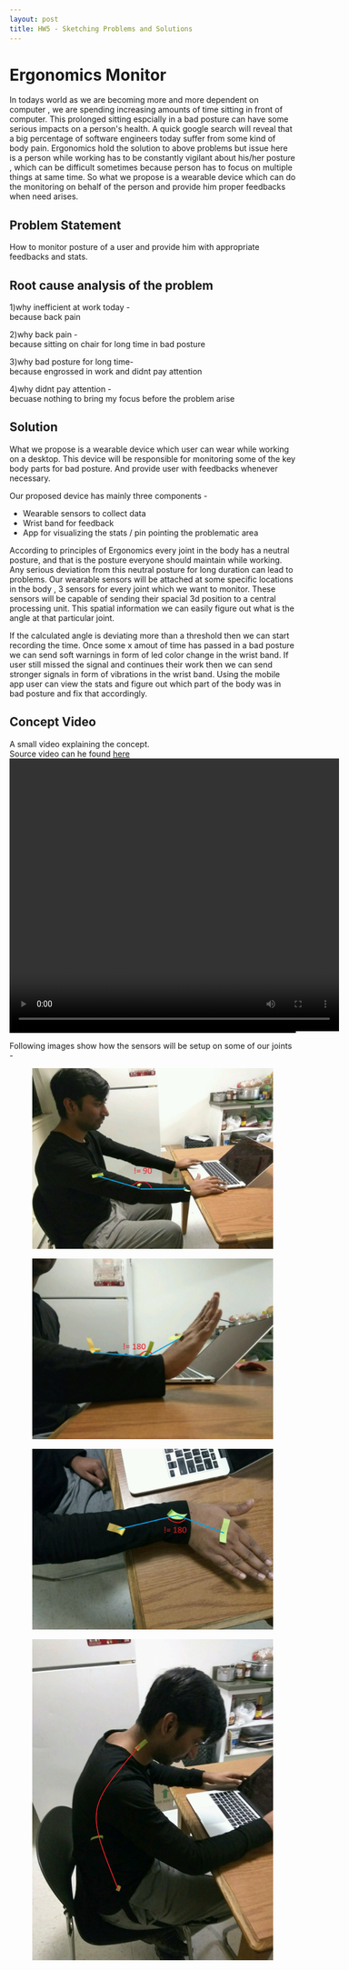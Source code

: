 ```yaml
---
layout: post
title: HW5 - Sketching Problems and Solutions 
---
```


<h1>
Ergonomics Monitor
</h1>

In todays world as we are becoming more and more dependent on computer , we are spending increasing amounts of time sitting in front of computer. This prolonged sitting espcially in a bad posture can have some serious impacts on a person's health. A quick google search will reveal that a big percentage of software engineers today suffer from some kind of body pain. 
Ergonomics hold the solution to above problems but issue here is a person while working has to be constantly vigilant about his/her posture , which can be difficult sometimes because person has to focus on multiple things at same time. So what we propose is a wearable device which can do the monitoring on behalf of the person and provide him proper feedbacks when need arises. 

<h2> Problem Statement </h2>
How to monitor posture of a user and provide him with appropriate feedbacks and stats.

<h2>Root cause analysis of the problem</h2>


1)why inefficient at work today - <br/>
because back pain 

2)why back pain - <br/>
because sitting on chair for long time in bad posture


3)why bad posture for long time- <br/>
because engrossed in work and didnt pay attention

4)why didnt pay attention - <br/>
becuase nothing to bring my focus before the problem arise



<h2>Solution</h2>
What we propose is a wearable device which user can wear while working on a desktop. This device will be responsible for monitoring some of the key body parts for bad posture. And provide user with feedbacks whenever necessary.

Our proposed device has mainly three components - 
<ul>
<li> Wearable sensors to collect data</li>
<li> Wrist band for feedback </li>
<li> App for visualizing the stats / pin pointing the problematic area</li>
</ul>

<p>
According to principles of Ergonomics every joint in the body has a neutral posture, and that is the posture everyone should maintain while working. Any serious deviation from this neutral posture for long duration can lead to problems. Our wearable sensors will be attached at some specific locations in the body , 3 sensors for every joint which we want to monitor. These sensors will be capable of sending their spacial 3d position to a central processing unit. This spatial information we can easily figure out what is the angle at that particular joint. 
</p>
<p>
If the calculated angle is deviating more than a threshold then we can start recording the time. Once some x amout of time has passed in a bad posture we can send soft warnings in form of led color change in the wrist band. If user still missed the signal and continues their work then we can send stronger signals in form of vibrations in the wrist band.
Using the mobile app user can view the stats and figure out which part of the body was in bad posture and fix that accordingly. 
</p>

<h2>Concept Video</h2>
A small video explaining the concept. <br/> Source video can he found <a href="https://github.com/gbangera/CSE-592/tree/master/Assignment%205:%20Sketching%2C%20problems%20and%20solutions">here</a>

<div style="background-color: black; width: 100%; text-align: center" >
<video src = "/public/videos/project.mp4" width="580" height="480" style="margin: 0 auto;" controls background-color="#000000">
</video>
</div>

Following images show how the sensors will be setup on some of our joints - 
<figure>
	<img src="/public/images/proj1.jpg">
</figure>
<figure>
	<img src="/public/images/proj2.jpg">
</figure>
<figure>
	<img src="/public/images/proj3.jpg">
</figure>
<figure>
	<img src="/public/images/proj4.jpg">
</figure>
